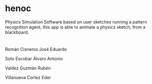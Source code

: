 # henoc

Physics Simulation Software based on user sketches running a pattern recognition agent, this app is able to animate a physics sketch, from a blackboard.

# 

Román Cisneros José Eduardo

Soto Escobar Álvaro Antonio

Valdez Guzmán Rubén

Villanueva Cortez Eder

